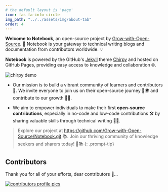 ```yaml
---
# the default layout is 'page'
icon: fas fa-info-circle
img_path: "../../assets/img/about-tab"
order: 4
---
```


**Welcome to Notebook**, an open-source project by [Grow-with-Open-Source](https://github.com/Grow-with-Open-Source "visit Grow-with-Open-Source"). 🚀 Notebook is your gateway to technical writing blogs and documentation from contributors worldwide. 💡

**Notebook** is powered by the GitHub's [Jekyll](https://jekyllrb.com/ "visit offical jekyll page") theme [Chirpy](https://github.com/cotes2020/jekyll-theme-chirpy "visit chirpy theme offical repo") and hosted on GitHub Pages, providing easy access to knowledge and collaboration 🌐.

![chirpy demo](chirpy-demo-page.png)

- Our mission is to build a vibrant community of learners and contributors 🙌. We invite everyone to join us on their open-source journey 🤝🌍 and contribute to our growth 🌱🚀.

- We aim to empower individuals to make their first **open-source contributions**, especially in no-code and low-code contributions 🛠️ by sharing valuable skills through technical writing 📝💡.

> Explore our project at <https://github.com/Grow-with-Open-Source/Notebook.git> 📚. Join our thriving community of knowledge seekers and sharers today! 🌟📚
{: .prompt-tip}

## Contributors

Thank you for all of your efforts, dear contributors 🤝...

[![contributors profile pics](https://contrib.rocks/image?repo=Grow-with-Open-Source/Notebook)](https://github.com/Grow-with-Open-Source/Notebook/graphs/contributors)